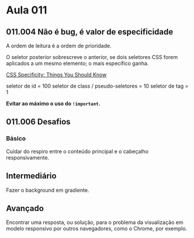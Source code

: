 # Aula 011

## 011.004 Não é bug, é valor de especificidade

A ordem de leitura é a ordem de prioridade.

O seletor posterior sobrescreve o anterior, se dois seletores CSS forem aplicados a um mesmo elemento; o mais específico ganha.

[CSS Specificity: Things You Should Know](https://www.smashingmagazine.com/2007/07/css-specificity-things-you-should-know/)

seletor de id = 100
seletor de class / pseudo-seletores = 10
seletor de tag = 1

**Evitar ao máximo o uso do `!important`.**

## 011.006 Desafios

### Básico

Cuidar do respiro entre o conteúdo principal e o cabeçalho responsivamente.

## Intermediário

Fazer o background em gradiente.

## Avançado

Encontrar uma resposta, ou solução, para o problema da visualização em modelo responsivo por outros navegadores, como o Chrome, por exemplo.